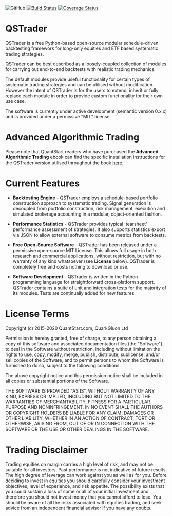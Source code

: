 ![GitHub](https://img.shields.io/github/license/mhallsmoore/qstrader)
[![Build Status](https://travis-ci.org/mhallsmoore/qstrader.svg?branch=development)](https://travis-ci.org/mhallsmoore/qstrader/branches)
[![Coverage Status](https://coveralls.io/repos/github/mhallsmoore/qstrader/badge.svg?branch=development)](https://coveralls.io/github/mhallsmoore/qstrader?branch=development)

# QSTrader

QSTrader is a free Python-based open-source modular schedule-driven backtesting framework for long-only equities and ETF based systematic trading strategies.

QSTrader can be best described as a loosely-coupled collection of modules for carrying out end-to-end backtests with realistic trading mechanics. 

The default modules provide useful functionality for certain types of systematic trading strategies and can be utilised without modification. However the intent of QSTrader is for the users to extend, inherit or fully replace each module in order to provide custom functionality for their own use case.

The software is currently under active development (semantic version 0.x.x) and is provided under a permissive "MIT" license.

# Advanced Algorithmic Trading

Please note that QuantStart readers who have purchased the **Advanced Algorithmic Trading** ebook can find the specific installation instructions for the QSTrader version utilised throughout the book [here](https://github.com/mhallsmoore/qstrader/tree/advanced-algorithmic-trading).

# Current Features

* **Backtesting Engine** - QSTrader employs a schedule-based portfolio construction approach to systematic trading. Signal generation is decoupled from portfolio construction, risk management, execution and simulated brokerage accounting in a modular, object-oriented fashion.

* **Performance Statistics** - QSTrader provides typical 'tearsheet' performance assessment of strategies. It also supports statistics export via JSON to allow external software to consume metrics from backtests.

* **Free Open-Source Software** - QSTrader has been released under a permissive open-source MIT License. This allows full usage in both research and commercial applications, without restriction, but with no warranty of any kind whatsoever (see **License** below). QSTrader is completely free and costs nothing to download or use.

* **Software Development** - QSTrader is written in the Python programming language for straightforward cross-platform support. QSTrader contains a suite of unit and integration tests for the majority of its modules. Tests are continually added for new features.

# License Terms

Copyright (c) 2015-2020 QuantStart.com, QuarkGluon Ltd

Permission is hereby granted, free of charge, to any person obtaining a copy of this software and associated documentation files (the "Software"), to deal in the Software without restriction, including without limitation the rights to use, copy, modify, merge, publish, distribute, sublicense, and/or sell copies of the Software, and to permit persons to whom the Software is furnished to do so, subject to the following conditions:

The above copyright notice and this permission notice shall be included in all copies or substantial portions of the Software.

THE SOFTWARE IS PROVIDED "AS IS", WITHOUT WARRANTY OF ANY KIND, EXPRESS OR IMPLIED, INCLUDING BUT NOT LIMITED TO THE WARRANTIES OF MERCHANTABILITY, FITNESS FOR A PARTICULAR PURPOSE AND NONINFRINGEMENT. IN NO EVENT SHALL THE AUTHORS OR COPYRIGHT HOLDERS BE LIABLE FOR ANY CLAIM, DAMAGES OR OTHER LIABILITY, WHETHER IN AN ACTION OF CONTRACT, TORT OR OTHERWISE, ARISING FROM, OUT OF OR IN CONNECTION WITH THE SOFTWARE OR THE USE OR OTHER DEALINGS IN THE SOFTWARE.

# Trading Disclaimer

Trading equities on margin carries a high level of risk, and may not be suitable for all investors. Past performance is not indicative of future results. The high degree of leverage can work against you as well as for you. Before deciding to invest in equities you should carefully consider your investment objectives, level of experience, and risk appetite. The possibility exists that you could sustain a loss of some or all of your initial investment and therefore you should not invest money that you cannot afford to lose. You should be aware of all the risks associated with equities trading, and seek advice from an independent financial advisor if you have any doubts.

